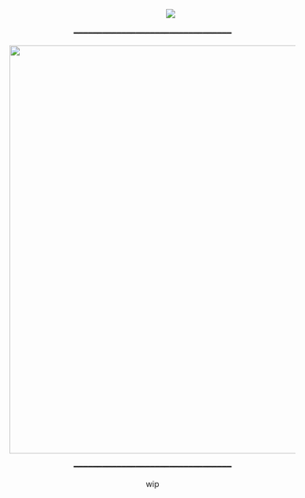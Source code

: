 
‎ ‎ ‎ ‎ ‎ ‎ ‎ ‎‎ ‎ ‎ ‎ ‎ ‎ ‎ ‎ ‎ ‎ ‎ ‎ ‎ ‎ ‎ ‎ ‎ ‎ ‎ ‎ ‎ ‎ ‎ ‎ ‎ ‎ ‎ ‎ ‎ ‎‎ ‎ ‎ ‎ ‎ ‎ ‎ ‎ ‎ ‎ ‎ ‎ ‎  ‎‎ ‎ ‎ ‎ ‎ ‎ ‎ ‎ ‎ ‎ ‎ ‎ ‎ ‎ ‎ ‎ ‎ ‎ ‎ ‎ ‎ ‎ ‎ ‎ ‎ ‎ ‎ ‎ ‎ ‎ ‎ ‎ ‎ ‎ ‎ ‎ ‎ ‎ ‎ ‎  ‎ ‎ ‎ ‎ ‎ ‎ ‎ ‎ ‎ ‎ ‎ ‎ ‎ ‎ ‎ ‎ ‎ ‎ ‎ ‎ ‎ ‎ ‎ ![](https://komarev.com/ghpvc/?username=allmightyaxle&color=e0bd3c&label=♫)
<p align="center">━━━━━━━━━━━━━━━━━━━━━━━━━━━━━━━━━</p>
<p align="center">
<img width="1280" height="720" alt="4r5gji (1)" src="https://github.com/user-attachments/assets/ab9ac9a7-8765-4c1b-9669-274061b28e4c" />
</p>
<p align="center">━━━━━━━━━━━━━━━━━━━━━━━━━━━━━━━━━</p>
<p align="center">wip</p>
